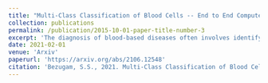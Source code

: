 ```yaml
---
title: "Multi-Class Classification of Blood Cells -- End to End Computer Vision based diagnosis case study"
collection: publications
permalink: /publication/2015-10-01-paper-title-number-3
excerpt: 'The diagnosis of blood-based diseases often involves identifying and characterizing patient blood samples. Automated methods to detect and classify blood cell subtypes have important medical applications. Automated medical image processing and analysis offers a powerful tool for medical diagnosis. In this work we tackle the problem of white blood cell classification based on the morphological characteristics of their outer contour, color. The work we would explore a set of preprocessing and segmentation (Color-based segmentation, Morphological processing, contouring) algorithms along with a set of features extraction methods (Corner detection algorithms and Histogram of Gradients(HOG)), dimensionality reduction algorithms (Principal Component Analysis(PCA)) that are able to recognize and classify through various Unsupervised(k-nearest neighbors) and Supervised (Support Vector Machine, Decision Trees, Linear Discriminant Analysis, Quadratic Discriminant Analysis, Naive Bayes) algorithms different categories of white blood cells to Eosinophil, Lymphocyte, Monocyte, and Neutrophil. We even take a step forwards to explore various Deep Convolutional Neural network architecture (Sqeezent, MobilenetV1,MobilenetV2, InceptionNet etc.) without preprocessing/segmentation and with preprocessing. We would like to explore many algorithms to identify the robust algorithm with least time complexity and low resource requirement. The outcome of this work can be a cue to selection of algorithms as per requirement for automated blood cell classification.'
date: 2021-02-01
venue: 'Arxiv'
paperurl: 'https://arxiv.org/abs/2106.12548'
citation: 'Bezugam, S.S., 2021. Multi-Class Classification of Blood Cells--End to End Computer Vision based diagnosis case study. arXiv preprint arXiv:2106.12548.'
---
```


